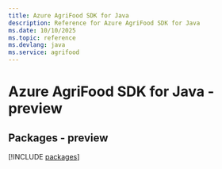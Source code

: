 ```yaml
---
title: Azure AgriFood SDK for Java
description: Reference for Azure AgriFood SDK for Java
ms.date: 10/10/2025
ms.topic: reference
ms.devlang: java
ms.service: agrifood
---
```

# Azure AgriFood SDK for Java - preview
## Packages - preview
[!INCLUDE [packages](agrifood-index.md)]